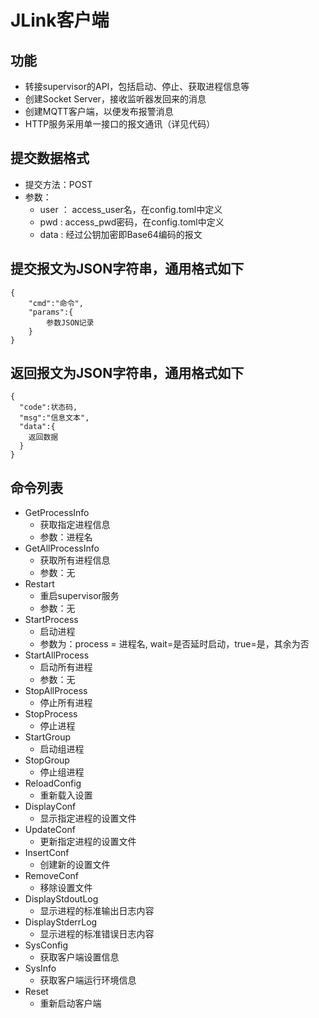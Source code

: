 # JLink客户端

## 功能
* 转接supervisor的API，包括启动、停止、获取进程信息等
* 创建Socket Server，接收监听器发回来的消息
* 创建MQTT客户端，以便发布报警消息
* HTTP服务采用单一接口的报文通讯（详见代码）

## 提交数据格式
* 提交方法：POST
* 参数：
  * user ： access_user名，在config.toml中定义
  * pwd  : access_pwd密码，在config.toml中定义
  * data : 经过公钥加密即Base64编码的报文

## 提交报文为JSON字符串，通用格式如下
```
{
    "cmd":"命令",
    "params":{
        参数JSON记录
    }
}
```
## 返回报文为JSON字符串，通用格式如下
```
{
  "code":状态码,
  "msg":"信息文本",
  "data":{
    返回数据
  }
}
```
## 命令列表
* GetProcessInfo
  * 获取指定进程信息
  * 参数：进程名
* GetAllProcessInfo
  * 获取所有进程信息
  * 参数：无
* Restart
  * 重启supervisor服务
  * 参数：无
* StartProcess
  * 启动进程
  * 参数为：process = 进程名, wait=是否延时启动，true=是，其余为否
* StartAllProcess
  * 启动所有进程
  * 参数：无
* StopAllProcess
  * 停止所有进程
* StopProcess
  * 停止进程
* StartGroup
  * 启动组进程
* StopGroup
  * 停止组进程
* ReloadConfig
  * 重新载入设置
* DisplayConf
  * 显示指定进程的设置文件
* UpdateConf
  * 更新指定进程的设置文件
* InsertConf
  * 创建新的设置文件
* RemoveConf
  * 移除设置文件
* DisplayStdoutLog
  * 显示进程的标准输出日志内容
* DisplayStderrLog
  * 显示进程的标准错误日志内容
* SysConfig
  * 获取客户端设置信息
* SysInfo
  * 获取客户端运行环境信息
* Reset
  * 重新启动客户端
